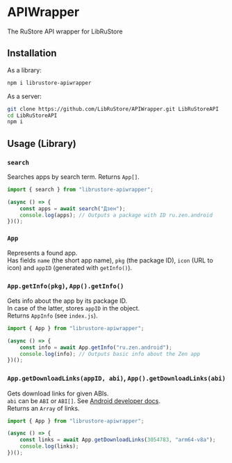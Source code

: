 # APIWrapper
The RuStore API wrapper for LibRuStore

## Installation
As a library:
```sh
npm i librustore-apiwrapper
```
As a server:
```sh
git clone https://github.com/LibRuStore/APIWrapper.git LibRuStoreAPI
cd LibRuStoreAPI
npm i
```

## Usage (Library)
### `search`
Searches apps by search term. Returns `App[]`.
```js
import { search } from "librustore-apiwrapper";

(async () => {
    const apps = await search("Дзен");
    console.log(apps); // Outputs a package with ID ru.zen.android
})();
```

### `App`
Represents a found app.\
Has fields `name` (the short app name), `pkg` (the package ID), `icon` (URL to icon) and `appID` (generated with `getInfo()`).

### `App.getInfo(pkg)`, `App().getInfo()`
Gets info about the app by its package ID.\
In case of the latter, stores `appID` in the object.\
Returns `AppInfo` (see `index.js`).
```js
import { App } from "librustore-apiwrapper";

(async () => {
    const info = await App.getInfo("ru.zen.android");
    console.log(info); // Outputs basic info about the Zen app
})();
```

### `App.getDownloadLinks(appID, abi)`, `App().getDownloadLinks(abi)`
Gets download links for given ABIs.\
`abi` can be `ABI` or `ABI[]`. See [Android developer docs](https://developer.android.com/ndk/guides/abis).\
Returns an `Array` of links.
```js
import { App } from "librustore-apiwrapper";

(async () => {
    const links = await App.getDownloadLinks(3054783, "arm64-v8a");
    console.log(links);
})();
```